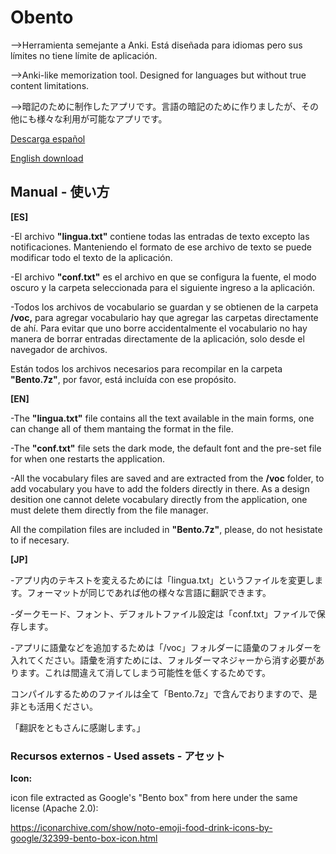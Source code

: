 # Obento
-->Herramienta semejante a Anki. Está diseñada para idiomas pero sus límites no tiene límite de aplicación.

-->Anki-like memorization tool. Designed for languages but without true content limitations. 

-->暗記のために制作したアプリです。言語の暗記のために作りましたが、その他にも様々な利用が可能なアプリです。

[Descarga español](https://github.com/Marroja/Obento/raw/main/%5BES%5DObento0_6_beta.zip)

[English download](https://github.com/Marroja/Obento/blob/main/%5BEN%5DObento0_6_beta.7z)

## Manual - 使い方

**[ES]**

-El archivo **"lingua.txt"** contiene todas las entradas de texto excepto las notificaciones. Manteniendo el formato de ese archivo de texto se puede modificar todo el texto de la aplicación.

-El archivo **"conf.txt"** es el archivo en que se configura la fuente, el modo oscuro y la carpeta seleccionada para el siguiente ingreso a la aplicación. 

-Todos los archivos de vocabulario se guardan y se obtienen de la carpeta **/voc,** para agregar vocabulario hay que agregar las carpetas directamente de ahí. Para evitar que uno borre accidentalmente el vocabulario no hay manera de borrar entradas directamente de la aplicación, solo desde el navegador de archivos. 

Están todos los archivos necesarios para recompilar en la carpeta **"Bento.7z"**, por favor, está incluída con ese propósito. 

**[EN]**

-The **"lingua.txt"** file contains all the text available in the main forms, one can change all of them mantaing the format in the file. 

-The **"conf.txt"** file sets the dark mode, the default font and the pre-set file for when one restarts the application.

-All the vocabulary files are saved and are extracted from the **/voc** folder, to add vocabulary you have to add the folders directly in there. As a design desition one cannot delete vocabulary directly from the application, one must delete them directly from the file manager. 

All the compilation files are included in **"Bento.7z"**, please, do not hesistate to if necesary. 

**[JP]**

-アプリ内のテキストを変えるためには「lingua.txt」というファイルを変更します。フォーマットが同じであれば他の様々な言語に翻訳できます。

-ダークモード、フォント、デフォルトファイル設定は「conf.txt」ファイルで保存します。

-アプリに語彙などを追加するためは「/voc」フォルダーに語彙のフォルダーを入れてください。語彙を消すためには、フォルダーマネジャーから消す必要があります。これは間違えて消してしまう可能性を低くするためです。

コンパイルするためのファイルは全て「Bento.7z」で含んでおりますので、是非とも活用ください。

「翻訳をともさんに感謝します。」

### Recursos externos - Used assets - アセット

**Icon:**

icon file extracted as Google's "Bento box" from here under the same license (Apache 2.0):

https://iconarchive.com/show/noto-emoji-food-drink-icons-by-google/32399-bento-box-icon.html

